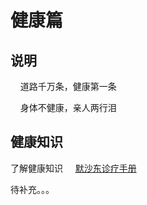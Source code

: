 # 健康篇

## 说明

&nbsp;&nbsp;&nbsp;&nbsp;道路千万条，健康第一条

&nbsp;&nbsp;&nbsp;&nbsp;身体不健康，亲人两行泪

## 健康知识

了解健康知识&nbsp;&nbsp;&nbsp;&nbsp; [默沙东诊疗手册](https://www.msdmanuals.cn/?_blank)

待补充。。。